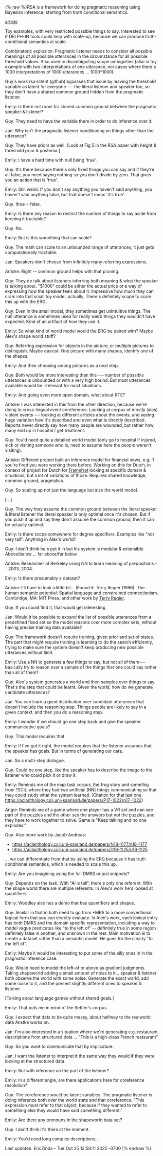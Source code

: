 {% raw %}RSA is a framework for doing pragmatic reasoning using Bayesian
inference, starting from truth conditional semantics.

[article](https://www.sciencedirect.com/science/article/pii/S136466131630122X)

Toy examples, with very restricted possible things to say. Interested to
see if DELPH-IN tools could help with scale-up, because we can produce
truth-conditional semantics at scale.

Combinatoric explosion: Pragmatic listener needs to consider all
possible meanings of all possible utterances in the circumstance for all
possible threshold values. Also used in disambiguiting scope ambiguities
(also in toy example with two interpretations of one utterance; not
cases where there's 1000 interpretations of 1000 utterances ...
1000^1000).

Guy's work rsa-latent (github) bypasses that issue by leaving the
threshold variable as latent for everyone --- the literal listener and
speaker too, so they don't have a shared common ground hidden from the
pragmatic listener.

Emily: Is there not room for shared common ground between the pragmatic
speaker & listener?

Guy: They need to have the variable there in order to do inference over
it.

Jan: Why isn't the pragmatic listener conditioning on things other than
the utterance?

Guy: They have priors as well. \[Look at Fig 5 in the RSA paper with
height & threshold prior & posterior.\]

Emily: I have a hard time with null being 'true'.

Guy: It's there because there's only fixed things you can say and if
they're all false, you need saying nothing so you don't divide by zero.
That gives you an action that is 'true'.

Emily: Still weird. If you don't say anything you haven't said anything,
you haven't said anything false, but that doesn't mean 'it's true'.

Guy: !true = false.

Emily: Is there any reason to restrict the number of things to say aside
from keeping it tractable?

Guy: No.

Emily: But is this something that can scale?

Guy: The math can scale to an unbounded range of utterances, it just
gets computationally tractable.

Jan: Speakers don't choose from infinitely many referring expressions.

Antske: Right -- common ground helps with that pruning.

Guy: They do talk about listeners inferring both meaning & what the
speaker is talking about. "$1000" could be either the actual price or a
way of expressing how the speaker feels about it. Impressive how much
they can cram into that small toy model, actually. There's definitely
scope to scale this up with the ERG.

Guy: Even in the small model, they sometimes get unintuitive things. The
null utterance is sometimes used for really weird things they wouldn't
have expected. Kind of an artifact of how they use it.

Emily: So what kind of world model would the ERG be paired with? Maybe
Alex's shape world stuff?

Guy: Referring expression for objects in the picture, or multiple
pictures to distinguish. Maybe easiest: One picture with many shapes,
identify one of the shapes.

Emily: And then choosing among pictures as a next step.

Guy: Both would be more interesting than this --- number of possible
utterances is unbounded or with a very high bound. But most utterances
available would be irrelevant for most situations.

Emily: And going even more open domain, what about RTE?

Antske: I was interested in this from the other direction, because we're
doing to cross-lingual event coreference. Looking at corpus of mostly
(alas) violent events --- looking at different articles about the
events, and seeing huge variation how it's described and even what is
directly described. Reports never directly say how many people are
wounded, but rather how many end up in hospital / get treatment.

Guy: You'd need quite a detailed world model (only go to hospital if
injured, sick or visiting someone who is, need to assume here the people
weren't visiting).

Antske: Different project built an inference model for financial news,
e.g. if you're fired you were working there before. Working on this for
Dutch, in context of project for Dutch for [FrameNet](/FrameNet) looking
at specific domain & situations, but a lot of variations of those.
Requires shared knowledge, common ground, pragmatics.

Guy: So scaling up not just the language but also the world model.

\[...\]

Guy: The way they assume the common ground between the literal speaker &
literal listener the literal speaker is only optimal once it's chosen.
But if you push it up and say they don't assume the common ground, then
it can be actually optimal.

Emily: Is there scope somewhere for degree specifiers. Examples like
"not very tall". Anything in Alex's world?

Guy: I don't think he's put it in but his system is modular &
extensible. Above/below ... far above/far below.

Antske: Researcher at Berkeley using NN to learn meaning of prepositions
-- 2003, 2004.

Emily: Is there presumably a dataset?

Antske: I'll have to look a little bit... (Found it: Terry Regier
(1996). The human semantic potential: Spatial language and constrained
connectionism. Cambridge, MA: MIT Press. and other work by [Terry
Regier](http://lclab.berkeley.edu/publications.php).

Guy: If you could find it, that would get interesting.

Jan: Would it be possible to expand the list of possible utterances from
a predefined fixed set so the model reasons over more complex sets,
without having precise training data available?

Guy: The framework doesn't require training, given prior and set of
states. The part that might require training is learning to do the
search efficiently, trying to make sure the system doesn't keep
producing new possible utterances without limit.

Emily: Use a NN to generate a few things to say, but not all of
them---basically try to reason over a sample of the things that one
could say rather than all of them?

Guy: Alex's system generates a world and then samples over things to
say. That's the step that could be learnt. Given the world, how do we
generate candidate utterances?

Jan: You can learn a good distribution over candidate utterances that
doesn't include the reasoning step. Things people are likely to say in a
given context, and then you do a reasoning step.

Emily: I wonder if we should go one step back and give the speaker
communicative goals?

Guy: This model requires that.

Emily: If I've got it right, the model requires that the listener
assumes that the speaker has goals. But in terms of generating our data.

Jan: So a multi-step dialogue.

Guy: Could be one step, like the speaker has to describe the image to
the listener who could pick it or draw it.

Emily: Reminds me of the map task corpus, the frog story and somethig
from ?SCiL where they had two artificial (NN) things communicating so
that they could study what the system learned. (Citation for that last
one:
<https://aclanthology.coli.uni-saarland.de/papers/P17-1022/p17-1022>)

Angie: Reminds me of a game where one player has a VR set and can see
part of the puzzles and the other ses the answers but not the puzzles,
and they have to work together to solve. Game is "Keep talking and no
one explodes."

Guy: Also more work by Jacob Andreas:

- <https://aclanthology.coli.uni-saarland.de/papers/N18-1177/n18-1177>
- <https://aclanthology.coli.uni-saarland.de/papers/D16-1125/d16-1125>

... we can differentiate from that by using the ERG because it has truth
conditional semantics, which is needed to scale this up.

Emily: Are you imagining using the full DMRS or just snippets?

Guy: Depends on the task. With "Al is tall", there's only one referent.
With the shape world there are multiple referents. In Alex's work he's
looked at quantifiers.

Emily: Woodley also has a demo that has quantifiers and shapes.

Guy: Similar in that in both need to go from \*MRS to a more
conventional logical form that you can directly evaluate. In Alex's
work, each lexical entry has both DMRS and the domain specific
representation, including a way to model vague predicates like "to the
left of" -- definitely true in some region definitely false in another,
and unknown in the rest. Main motivation is to create a dataset rather
than a semantic model. He goes for the clearly "to the left of".

Emily: Maybe it would be interesting to put some of the silly ones in in
the pragmatic inference case.

Guy: Would need to model the left-of or above as gradient judgments.
Taking shapeworld adding a small amount of noise to it... speaker &
listener both observe the world with some noise. Generate the exact
world, add some noise to it, and the present slightly different ones to
speaker & listener.

\[Talking about language games without shared goals.\]

Emily: That puts me in mind of the Settler's corpus.

Guy: I expect that data to be quite messy, about halfway to the
realworld data Anstke works on.

Jan: I'm also interested in a situation where we're generating e.g.
restaurant descriptions from structured data ... "This is a high-class
French restaurant"

Guy: So you want to communicate that by implicature.

Jan: I want the listener to interpret it the same way they would if they
were looking at the structured data.

Emily: But with inference on the part of the listener?

Emily: In a different angle, are there applications here for coreference
resolution?

Guy: The coreference would be latent variables. The pragmatic listener
is doing inference both over the world state and that coreference. "This
expression must refer to that object, because if they wanted to refer to
something else they would have said something different."

Emily: Are there any pronouns in the shapeworld data set?

Guy: I don't think it's there at the moment.

Emily: You'd need long complex descriptions...

Last updated: EricZinda - Tue Oct 25 13:59:11 2022 -0700
{% endraw %}